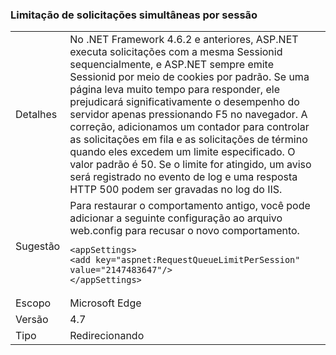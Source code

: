 ### <a name="throttle-concurrent-requests-per-session"></a>Limitação de solicitações simultâneas por sessão

|   |   |
|---|---|
|Detalhes|No .NET Framework 4.6.2 e anteriores, ASP.NET executa solicitações com a mesma Sessionid sequencialmente, e ASP.NET sempre emite Sessionid por meio de cookies por padrão. Se uma página leva muito tempo para responder, ele prejudicará significativamente o desempenho do servidor apenas pressionando F5 no navegador. A correção, adicionamos um contador para controlar as solicitações em fila e as solicitações de término quando eles excedem um limite especificado. O valor padrão é 50. Se o limite for atingido, um aviso será registrado no evento de log e uma resposta HTTP 500 podem ser gravadas no log do IIS.|
|Sugestão|Para restaurar o comportamento antigo, você pode adicionar a seguinte configuração ao arquivo web.config para recusar o novo comportamento.<pre><code class="language-xml">&lt;appSettings&gt;&#13;&#10;&lt;add key=&quot;aspnet:RequestQueueLimitPerSession&quot; value=&quot;2147483647&quot;/&gt;&#13;&#10;&lt;/appSettings&gt;&#13;&#10;</code></pre>|
|Escopo|Microsoft Edge|
|Versão|4.7|
|Tipo|Redirecionando|

